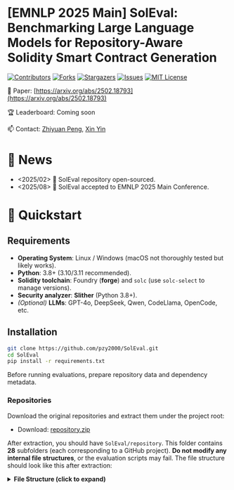 # [EMNLP 2025 Main] SolEval: Benchmarking Large Language Models for Repository-Aware Solidity Smart Contract Generation

[![Contributors][contributors-shield]][contributors-url]
[![Forks][forks-shield]][forks-url]
[![Stargazers][stars-shield]][stars-url]
[![Issues][issues-shield]][issues-url]
[![MIT License][license-shield]][license-url]

[contributors-shield]: https://img.shields.io/github/contributors/pzy2000/SolEval.svg?style=for-the-badge
[contributors-url]: https://github.com/pzy2000/SolEval/graphs/contributors
[forks-shield]: https://img.shields.io/github/forks/pzy2000/SolEval.svg?style=for-the-badge
[forks-url]: https://github.com/pzy2000/SolEval/network/members
[stars-shield]: https://img.shields.io/github/stars/pzy2000/SolEval.svg?style=for-the-badge
[stars-url]: https://github.com/pzy2000/SolEval/stargazers
[issues-shield]: https://img.shields.io/github/issues/pzy2000/SolEval.svg?style=for-the-badge
[issues-url]: https://github.com/pzy2000/SolEval/issues
[license-shield]: https://img.shields.io/github/license/pzy2000/SolEval.svg?style=for-the-badge&label=License
[license-url]: https://github.com/pzy2000/SolEval/blob/main/LICENSE

📄 Paper: [https://arxiv.org/abs/2502.18793](https://arxiv.org/abs/2502.18793) <!-- Replace when available -->

🏆 Leaderboard: Coming soon

📫 Contact: [Zhiyuan Peng](mailto:pzy2000@sjtu.edu.cn), [Xin Yin](mailto:xyin@zju.edu.cn)

# 📰 News

* \<2025/02> 🚀 SolEval repository open-sourced.
* \<2025/08> 🎉 SolEval accepted to EMNLP 2025 Main Conference.
<!-- * \<2025/MM/DD> 🚀 SolEval leaderboard online. -->

# 🚀 Quickstart

## Requirements

* **Operating System**: Linux / Windows (macOS not thoroughly tested but likely works).
* **Python**: 3.8+ (3.10/3.11 recommended).
* **Solidity toolchain**: Foundry (**forge**) and `solc` (use `solc-select` to manage versions).
* **Security analyzer**: **Slither** (Python 3.8+).
* *(Optional)* **LLMs**: GPT-4o, DeepSeek, Qwen, CodeLlama, OpenCode, etc.

## Installation

```bash
git clone https://github.com/pzy2000/SolEval.git
cd SolEval
pip install -r requirements.txt
```

Before running evaluations, prepare repository data and dependency metadata.

### Repositories

Download the original repositories and extract them under the project root:

* Download: [repository.zip](https://media.githubusercontent.com/media/pzy2000/SolEval/refs/heads/master/repository.zip)

After extraction, you should have `SolEval/repository`. This folder contains **28** subfolders (each corresponding to a GitHub project). **Do not modify any internal file structures**, or the evaluation scripts may fail. The file structure should look like this after extraction:

<details>
<summary><strong>File Structure (click to expand)</strong></summary>

```text
SolEval/
├── LICENSE
├── README.MD
├── data/
├── environment.txt
├── forge/
├── libtree-sitter-solidity.so
├── prebuilt/
├── repository/        # contains 28 subfolders (GitHub projects)
├── requirement.txt
├── run_forge_test.sh
├── run_patch_gen.sh
├── run_slither.sh
└── tools/
</details> ```

## Precheck

### Install Foundry (forge 0.2.0 2024-12-08 version)

Install from the [Foundry releases page](https://github.com/foundry-rs/foundry/releases) (or via the official install script). Note that using newer version will cause inconsistent behaviors (e.g., forge test errors of the repository).

### Install Slither

> **Note**
> Slither requires Python 3.8+. If you’re **not** using a [supported compilation framework](https://github.com/crytic/crytic-compile), you’ll need the Solidity compiler `solc`; we recommend managing versions with [solc-select](https://github.com/crytic/solc-select).

```bash
python3 -m pip install slither-analyzer
```

# 🧪 Evaluation

SolEval provides an end-to-end pipeline for **repository-aware** contract generation: patch generation → functional correctness (Pass\@k) → security (Slither) → gas (forge).

## 1) Patch Generation (LLM Reasoning)

Generate repository-aware patches with various LLMs; supports RAG and few-shot configurations.

```bash
# Example: GPT-4o + RAG, 1-shot, sampling 10 candidates per requirement
python generate_rag.py --context --model gpt-4o --shot 1 --sample 10

# Other configurations (uncomment and adjust as needed)
# python generate_rag.py --context --model gpt-4o-mini --shot 3 --sample 10
# python generate_rag.py --context --model Qwen-7B --shot 2 --sample 5
# python generate_random.py --context --model Qwen-7B --shot 1
# python generate_random.py --context --model OpenCode-33B --shot 2
```

**Args:**

* `--context`: enable repository context (e.g., RAG/retrieval).
* `--model`: LLM name used for generation.
* `--shot`: number of few-shot exemplars.
* `--sample`: number of candidates per requirement.

## 2) Pass\@k Evaluation (Functional Correctness)

Run tests via Foundry `forge` to evaluate functional correctness of generated patches.

```bash
python run_forge.py --context y --model DeepSeek-V3 --sample 1 --rag true --shot 1
python run_forge.py --context n --model DeepSeek-V3 --sample 1 --rag true --shot 1
python run_forge.py --context y --model DeepSeek-V3 --sample 1 --rag false --shot 1
python run_forge.py --context n --model DeepSeek-V3 --sample 1 --rag false --shot 1
```

**Args:**

* `context`: `y|n` to toggle repository context.
* `model`: model used for generation.
* `shot`: number of few-shot exemplars.
* `sample`: number of candidates per requirement.
* `rag`: whether to enable RAG.

## 3) Vulnerability Analysis (Slither)

Run static analysis for potential security issues using **Slither**. Requires the `verifier` file produced in the previous step.

```bash
python run_slither.py --context y --verifier results/rag/results_OpenCode_shot_1_context_True_testcase_False_20250130_033003.jsonl --model OpenCode --sample 10 --rag true
python run_slither.py --context y --verifier results/rag/results_DeepSeek-Coder-33B_shot_1_context_True_testcase_False_20250201_025654.jsonl --model DeepSeek-Coder-33B --sample 10 --rag true
python run_slither.py --context y --verifier results/rag/results_CodeLlama-34B_shot_1_context_True_testcase_False_20250201_064732.jsonl --model CodeLlama-34B --sample 10 --rag true
```

**Args:**

* `context`: `y|n` for repository context.
* `model`: generation model.
* `verifier`: path to the `.jsonl` verifier from the “Pass\@k Evaluation” step.
* `sample`: candidates per requirement.
* `rag`: whether to enable RAG.

## 4) Gas Analysis (forge)

Compute gas metrics using `forge`. First, place all `results_*.jsonl` under `results/gas`, then run **in order**:

```bash
python tools/utils/intersect_gas.py
python tools/run_gas.py --context y --model OpenCode --sample 10 --rag true --shot 1
# python tools/run_gas.py --context y --model DeepSeek-Coder-33B --sample 10 --rag true --shot 1
# python tools/run_gas.py --context y --model CodeLlama-34B --sample 10 --rag true --shot 1
```

**Args:**

* `context`: `y|n`.
* `model`: model name.
* `shot`: number of few-shot exemplars.
* `sample`: candidates per requirement.
* `rag`: whether to enable RAG.

> Outputs for functional correctness, security, and gas are written to `results/` (or to the directory specified by your scripts).

# ❓ Common Issues Checklist

Before opening an issue, please verify:

* [ ] `repository/` directory matches the provided originals (no internal paths/files altered).
* [ ] **Foundry**, `solc`/`solc-select`, and **Slither** are installed and callable from your shell.
* [ ] Python deps installed: `pip install -r requirements.txt`.
* [ ] Script parameters (`--model`/`--shot`/`--sample`/`--context`/`--rag`) match your expected setup.
* [ ] `verifier` path (for Slither) comes from the real output of the Pass\@k step.
* [ ] For gas analysis, `results_*.jsonl` are in `results/gas` and scripts executed in order.

# 👋 Overview

**SolEval** is an evaluation framework for **repository-aware** Solidity contract generation, targeting end-to-end development capabilities and engineering utility under realistic repository context. The framework covers patch generation, functional correctness (Pass\@k), security (Slither), and gas evaluation, and supports RAG and few-shot configurations for reproducible, apples-to-apples comparisons across LLMs/agents.

## Structure

* **Datasets / Repositories**: 9 real GitHub projects (original structure preserved).
* **Generation**: Multi-model, multi-sample patch generation with optional RAG/few-shot.
* **Testing**: Functional correctness via Foundry `forge` (Pass\@k).
* **Security**: Static analysis via Slither.
* **Gas**: Gas metrics via `forge`.
* **Artifacts**: Unified `results/*.jsonl` outputs for analysis and reproducibility.


# 🖊 Citation

```bibtex
@article{peng2025soleval,
  title={SolEval: Benchmarking Large Language Models for Repository-level Solidity Code Generation},
  author={Peng, Zhiyuan and Yin, Xin and Qian, Rui and Lin, Peiqin and Liu, Yongkang and Ying, Chenhao and Luo, Yuan},
  journal={arXiv preprint arXiv:2502.18793},
  year={2025}
}
```

# ❗ Known Issues

- [ ] Some repositories require specific `solc` versions; align with `solc-select` before running evaluations.
- [ ] On Windows, certain dependency installers may require Administrator privileges.

# ☘ Feature in Future

- [ ] Public leaderboard and full evaluation report.
- [ ] More real repositories and test cases.
- [ ] Additional languages/frameworks (e.g., Vyper / Hardhat).

# 🤝 Contributing

Contributions are welcome!

1. Fork this repository.
2. Create a new branch: `git checkout -b feature-branch`
3. Commit changes: `git commit -am 'Add new feature'`
4. Push: `git push origin feature-branch`
5. Open a Pull Request.

Please follow the existing code style and include appropriate tests.

# 📄 License

Released under the **MIT License**. See [LICENSE](LICENSE) for details.

# 🙏 Acknowledgements

This repository accompanies our EMNLP 2025 Main paper. We thank the open-source community and the authors of tools used here (Foundry, Slither, `solc`, etc.).
